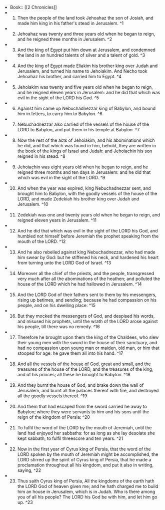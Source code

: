 - Book:: [[2 Chronicles]]
- 1. Then the people of the land took Jehoahaz the son of Josiah, and made him king in his father's stead in Jerusalem. ^1
- 2. Jehoahaz was twenty and three years old when he began to reign, and he reigned three months in Jerusalem. ^2
- 3. And the king of Egypt put him down at Jerusalem, and condemned the land in an hundred talents of silver and a talent of gold. ^3
- 4. And the king of Egypt made Eliakim his brother king over Judah and Jerusalem, and turned his name to Jehoiakim. And Necho took Jehoahaz his brother, and carried him to Egypt. ^4
- 5. Jehoiakim was twenty and five years old when he began to reign, and he reigned eleven years in Jerusalem: and he did that which was evil in the sight of the LORD his God. ^5
- 6. Against him came up Nebuchadnezzar king of Babylon, and bound him in fetters, to carry him to Babylon. ^6
- 7. Nebuchadnezzar also carried of the vessels of the house of the LORD to Babylon, and put them in his temple at Babylon. ^7
- 8. Now the rest of the acts of Jehoiakim, and his abominations which he did, and that which was found in him, behold, they are written in the book of the kings of Israel and Judah: and Jehoiachin his son reigned in his stead. ^8
- 9. Jehoiachin was eight years old when he began to reign, and he reigned three months and ten days in Jerusalem: and he did that which was evil in the sight of the LORD. ^9
- 10. And when the year was expired, king Nebuchadnezzar sent, and brought him to Babylon, with the goodly vessels of the house of the LORD, and made Zedekiah his brother king over Judah and Jerusalem. ^10
- 11. Zedekiah was one and twenty years old when he began to reign, and reigned eleven years in Jerusalem. ^11
- 12. And he did that which was evil in the sight of the LORD his God, and humbled not himself before Jeremiah the prophet speaking from the mouth of the LORD. ^12
- 13. And he also rebelled against king Nebuchadnezzar, who had made him swear by God: but he stiffened his neck, and hardened his heart from turning unto the LORD God of Israel. ^13
- 14. Moreover all the chief of the priests, and the people, transgressed very much after all the abominations of the heathen; and polluted the house of the LORD which he had hallowed in Jerusalem. ^14
- 15. And the LORD God of their fathers sent to them by his messengers, rising up betimes, and sending; because he had compassion on his people, and on his dwelling place: ^15
- 16. But they mocked the messengers of God, and despised his words, and misused his prophets, until the wrath of the LORD arose against his people, till there was no remedy. ^16
- 17. Therefore he brought upon them the king of the Chaldees, who slew their young men with the sword in the house of their sanctuary, and had no compassion upon young man or maiden, old man, or him that stooped for age: he gave them all into his hand. ^17
- 18. And all the vessels of the house of God, great and small, and the treasures of the house of the LORD, and the treasures of the king, and of his princes; all these he brought to Babylon. ^18
- 19. And they burnt the house of God, and brake down the wall of Jerusalem, and burnt all the palaces thereof with fire, and destroyed all the goodly vessels thereof. ^19
- 20. And them that had escaped from the sword carried he away to Babylon; where they were servants to him and his sons until the reign of the kingdom of Persia: ^20
- 21. To fulfil the word of the LORD by the mouth of Jeremiah, until the land had enjoyed her sabbaths: for as long as she lay desolate she kept sabbath, to fulfil threescore and ten years. ^21
- 22. Now in the first year of Cyrus king of Persia, that the word of the LORD spoken by the mouth of Jeremiah might be accomplished, the LORD stirred up the spirit of Cyrus king of Persia, that he made a proclamation throughout all his kingdom, and put it also in writing, saying, ^22
- 23. Thus saith Cyrus king of Persia, All the kingdoms of the earth hath the LORD God of heaven given me; and he hath charged me to build him an house in Jerusalem, which is in Judah. Who is there among you of all his people? The LORD his God be with him, and let him go up. ^23
